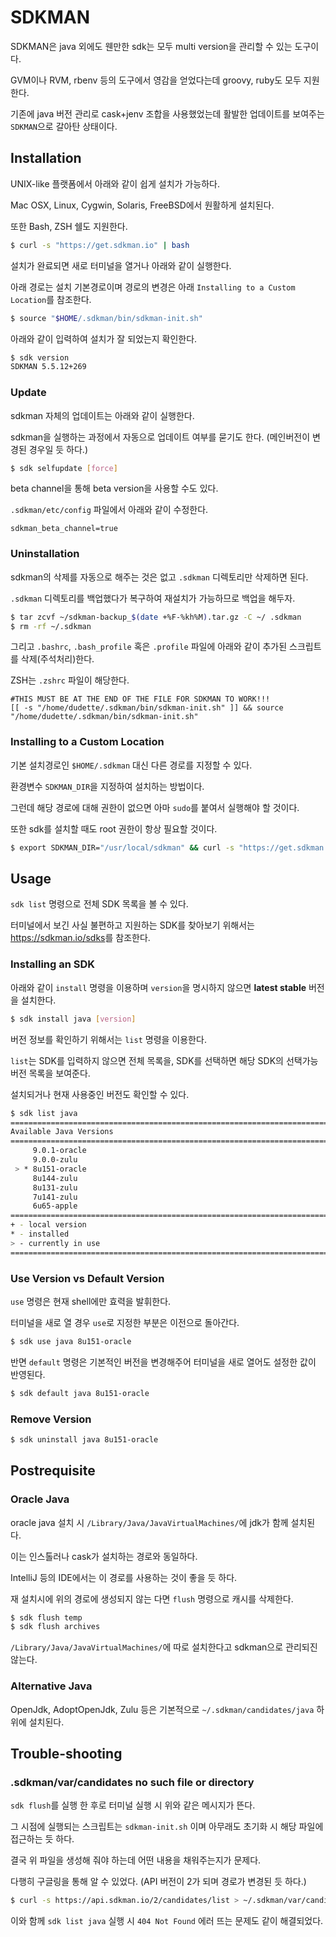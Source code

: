 # SDKMAN

SDKMAN은 java 외에도 웬만한 sdk는 모두 multi version을 관리할 수 있는 도구이다.

GVM이나 RVM, rbenv 등의 도구에서 영감을 얻었다는데 groovy, ruby도 모두 지원한다.

기존에 java 버전 관리로 cask+jenv 조합을 사용했었는데 활발한 업데이트를 보여주는 `SDKMAN`으로 갈아탄 상태이다.

## Installation

UNIX-like 플랫폼에서 아래와 같이 쉽게 설치가 가능하다.

Mac OSX, Linux, Cygwin, Solaris, FreeBSD에서 원활하게 설치된다.

또한 Bash, ZSH 쉘도 지원한다.

```sh
$ curl -s "https://get.sdkman.io" | bash
```

설치가 완료되면 새로 터미널을 열거나 아래와 같이 실행한다.

아래 경로는 설치 기본경로이며 경로의 변경은 아래 `Installing to a Custom Location`를 참조한다.

```sh
$ source "$HOME/.sdkman/bin/sdkman-init.sh"
```

아래와 같이 입력하여 설치가 잘 되었는지 확인한다.

```sh
$ sdk version
SDKMAN 5.5.12+269
```

### Update

sdkman 자체의 업데이트는 아래와 같이 실행한다.

sdkman을 실행하는 과정에서 자동으로 업데이트 여부를 묻기도 한다. (메인버전이 변경된 경우일 듯 하다.)

```sh
$ sdk selfupdate [force]
```

beta channel을 통해 beta version을 사용할 수도 있다.

`.sdkman/etc/config` 파일에서 아래와 같이 수정한다.

```properties
sdkman_beta_channel=true
```

### Uninstallation

sdkman의 삭제를 자동으로 해주는 것은 없고 `.sdkman` 디렉토리만 삭제하면 된다.

`.sdkman` 디렉토리를 백업했다가 복구하여 재설치가 가능하므로 백업을 해두자.

```sh
$ tar zcvf ~/sdkman-backup_$(date +%F-%kh%M).tar.gz -C ~/ .sdkman
$ rm -rf ~/.sdkman
```

그리고 `.bashrc`, `.bash_profile` 혹은 `.profile` 파일에 아래와 같이 추가된 스크립트를 삭제(주석처리)한다.

ZSH는 `.zshrc` 파일이 해당한다.

```shell
#THIS MUST BE AT THE END OF THE FILE FOR SDKMAN TO WORK!!!
[[ -s "/home/dudette/.sdkman/bin/sdkman-init.sh" ]] && source "/home/dudette/.sdkman/bin/sdkman-init.sh"
```

### Installing to a Custom Location

기본 설치경로인 `$HOME/.sdkman` 대신 다른 경로를 지정할 수 있다.

환경변수 `SDKMAN_DIR`을 지정하여 설치하는 방법이다.

그런데 해당 경로에 대해 권한이 없으면 아마 `sudo`를 붙여서 실행해야 할 것이다.

또한 sdk를 설치할 때도 root 권한이 항상 필요할 것이다.

```sh
$ export SDKMAN_DIR="/usr/local/sdkman" && curl -s "https://get.sdkman.io" | bash
```



## Usage

`sdk list` 명령으로 전체 SDK 목록을 볼 수 있다.

터미널에서 보긴 사실 불편하고 지원하는 SDK를 찾아보기 위해서는 <https://sdkman.io/sdks>를 참조한다.

### Installing an SDK

아래와 같이 `install` 명령을 이용하며 `version`을 명시하지 않으면 **latest stable** 버전을 설치한다.

```sh
$ sdk install java [version]
```

버전 정보를 확인하기 위해서는 `list` 명령을 이용한다.

`list`는 SDK를 입력하지 않으면 전체 목록을, SDK를 선택하면 해당 SDK의 선택가능 버전 목록을 보여준다.

설치되거나 현재 사용중인 버전도 확인할 수 있다.

```sh
$ sdk list java
================================================================================
Available Java Versions
================================================================================
     9.0.1-oracle
     9.0.0-zulu
 > * 8u151-oracle
     8u144-zulu
     8u131-zulu
     7u141-zulu
     6u65-apple
================================================================================
+ - local version
* - installed
> - currently in use
================================================================================
```

### Use Version vs Default Version

`use` 명령은 현재 shell에만 효력을 발휘한다.

터미널을 새로 열 경우 `use`로 지정한 부분은 이전으로 돌아간다.

```sh
$ sdk use java 8u151-oracle
```

반면 `default` 명령은 기본적인 버전을 변경해주어 터미널을 새로 열어도 설정한 값이 반영된다.

```sh
$ sdk default java 8u151-oracle
```

### Remove Version

```sh
$ sdk uninstall java 8u151-oracle
```



## Postrequisite

### Oracle Java

oracle java 설치 시 `/Library/Java/JavaVirtualMachines/`에 jdk가 함께 설치된다.

이는 인스톨러나 cask가 설치하는 경로와 동일하다.

IntelliJ 등의 IDE에서는 이 경로를 사용하는 것이 좋을 듯 하다.

재 설치시에 위의 경로에 생성되지 않는 다면 `flush` 명령으로 캐시를 삭제한다.

```sh
$ sdk flush temp
$ sdk flush archives
```

`/Library/Java/JavaVirtualMachines/`에 따로 설치한다고 sdkman으로 관리되진 않는다.

### Alternative Java

OpenJdk, AdoptOpenJdk, Zulu 등은 기본적으로 `~/.sdkman/candidates/java` 하위에 설치된다.





## Trouble-shooting

### .sdkman/var/candidates no such file or directory

`sdk flush`를 실행 한 후로 터미널 실행 시 위와 같은 메시지가 뜬다.

그 시점에 실행되는 스크립트는 `sdkman-init.sh` 이며 아무래도 초기화 시 해당 파일에 접근하는 듯 하다.

결국 위 파일을 생성해 줘야 하는데 어떤 내용을 채워주는지가 문제다.

다행히 구글링을 통해 알 수 있었다. (API 버전이 2가 되며 경로가 변경된 듯 하다.)

```bash
$ curl -s https://api.sdkman.io/2/candidates/list > ~/.sdkman/var/candidates
```

이와 함께 `sdk list java` 실행 시 `404 Not Found` 에러 뜨는 문제도 같이 해결되었다.

